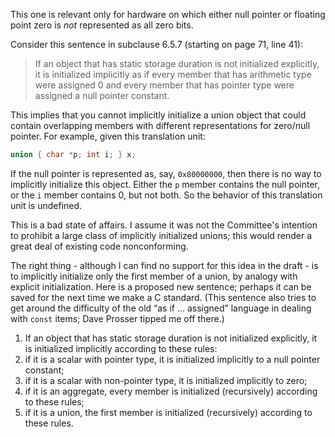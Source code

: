 This one is relevant only for hardware on which either null pointer or floating
point zero is *not* represented as all zero bits.

Consider this sentence in subclause 6.5.7 (starting on page 71, line 41):

> If an object that has static storage duration is not initialized explicitly, it
> is initialized implicitly as if every member that has arithmetic type were
> assigned 0 and every member that has pointer type were assigned a null pointer
> constant.

This implies that you cannot implicitly initialize a union object that could
contain overlapping members with different representations for zero/null
pointer. For example, given this translation unit:

```c
union { char *p; int i; } x;
```

If the null pointer is represented as, say, `0x80000000`, then there is no way
to implicitly initialize this object. Either the `p` member contains the null
pointer, or the `i` member contains 0, but not both. So the behavior of this
translation unit is undefined.

This is a bad state of affairs. I assume it was not the Committee's intention to
prohibit a large class of implicitly initialized unions; this would render a
great deal of existing code nonconforming.

The right thing \- although I can find no support for this idea in the draft \-
is to implicitly initialize only the first member of a union, by analogy with
explicit initialization. Here is a proposed new sentence; perhaps it can be
saved for the next time we make a C standard. (This sentence also tries to get
around the difficulty of the old “as if ... assigned” language in dealing with
`const` items; Dave Prosser tipped me off there.)

1. If an object that has static storage duration is not initialized explicitly, it is initialized implicitly according to these rules:
2. if it is a scalar with pointer type, it is initialized implicitly to a null pointer constant;
3. if it is a scalar with non-pointer type, it is initialized implicitly to zero;
4. if it is an aggregate, every member is initialized (recursively) according to these rules;
5. if it is a union, the first member is initialized (recursively) according to these rules.
